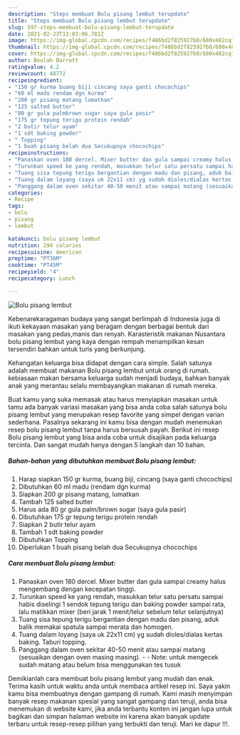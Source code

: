 ```yaml
---
description: "Steps membuat Bolu pisang lembut terupdate"
title: "Steps membuat Bolu pisang lembut terupdate"
slug: 597-steps-membuat-bolu-pisang-lembut-terupdate
date: 2021-02-23T13:03:06.781Z
image: https://img-global.cpcdn.com/recipes/f486bd2f825927b0/680x482cq70/bolu-pisang-lembut-foto-resep-utama.jpg
thumbnail: https://img-global.cpcdn.com/recipes/f486bd2f825927b0/680x482cq70/bolu-pisang-lembut-foto-resep-utama.jpg
cover: https://img-global.cpcdn.com/recipes/f486bd2f825927b0/680x482cq70/bolu-pisang-lembut-foto-resep-utama.jpg
author: Beulah Barrett
ratingvalue: 4.2
reviewcount: 48772
recipeingredient:
- "150 gr kurma buang biji cincang saya ganti chocochips"
- "60 ml madu rendam dgn kurma"
- "200 gr pisang matang lumatkan"
- "125 salted butter"
- "80 gr gula palmbrown sugar saya gula pasir"
- "175 gr tepung terigu protein rendah"
- "2 butir telur ayam"
- "1 sdt baking powder"
- " Topping"
- "1 buah pisang belah dua Secukupnya chocochips"
recipeinstructions:
- "Panaskan oven 180 dercel. Mixer butter dan gula sampai creamy halus mengembang dengan kecepatan tinggi."
- "Turunkan speed ke yang rendah, masukkan telur satu persatu sampai habis diselingi 1 sendok tepung terigu dan baking powder sampai rata, lalu matikkan mixer (beri jarak 1 menit/telur sebelum telur selanjutnya)"
- "Tuang sisa tepung terigu bergantian dengan madu dan pisang, aduk balik memakai spatula sampai merata dan homogen."
- "Tuang dalam loyang (saya uk 22x11 cm) yg sudah dioles/dialas kertas baking. Taburi topping."
- "Panggang dalam oven sekitar 40-50 menit atau sampai matang (sesuaikan dengan oven masing masing).  Note: untuk mengecek sudah matang atau belum bisa menggunakan tes tusuk"
categories:
- Recipe
tags:
- bolu
- pisang
- lembut

katakunci: bolu pisang lembut 
nutrition: 294 calories
recipecuisine: American
preptime: "PT36M"
cooktime: "PT45M"
recipeyield: "4"
recipecategory: Lunch

---
```



![Bolu pisang lembut](https://img-global.cpcdn.com/recipes/f486bd2f825927b0/680x482cq70/bolu-pisang-lembut-foto-resep-utama.jpg)

Kebenarekaragaman budaya yang sangat berlimpah di Indonesia juga di ikuti kekayaan masakan yang beragam dengan berbagai bentuk dari masakan yang pedas,manis dan renyah. Karasteristik makanan Nusantara bolu pisang lembut yang kaya dengan rempah menampilkan kesan tersendiri bahkan untuk turis yang berkunjung.




Kehangatan keluarga bisa didapat dengan cara simple. Salah satunya adalah membuat makanan Bolu pisang lembut untuk orang di rumah. kebiasaan makan bersama keluarga sudah menjadi budaya, bahkan banyak anak yang merantau selalu membayangkan makanan di rumah mereka.

Buat kamu yang suka memasak atau harus menyiapkan masakan untuk tamu ada banyak variasi masakan yang bisa anda coba salah satunya bolu pisang lembut yang merupakan resep favorite yang simpel dengan varian sederhana. Pasalnya sekarang ini kamu bisa dengan mudah menemukan resep bolu pisang lembut tanpa harus bersusah payah.
Berikut ini resep Bolu pisang lembut yang bisa anda coba untuk disajikan pada keluarga tercinta. Dan sangat mudah hanya dengan 5 langkah dan 10 bahan.


<!--inarticleads1-->

##### Bahan-bahan yang dibutuhkan membuat Bolu pisang lembut:

1. Harap siapkan 150 gr kurma, buang biji, cincang (saya ganti chocochips)
1. Dibutuhkan 60 ml madu (rendam dgn kurma)
1. Siapkan 200 gr pisang matang, lumatkan
1. Tambah 125 salted butter
1. Harus ada 80 gr gula palm/brown sugar (saya gula pasir)
1. Dibutuhkan 175 gr tepung terigu protein rendah
1. Siapkan 2 butir telur ayam
1. Tambah 1 sdt baking powder
1. Dibutuhkan  Topping
1. Diperlukan 1 buah pisang belah dua Secukupnya chocochips




<!--inarticleads2-->

##### Cara membuat  Bolu pisang lembut:

1. Panaskan oven 180 dercel. Mixer butter dan gula sampai creamy halus mengembang dengan kecepatan tinggi.
1. Turunkan speed ke yang rendah, masukkan telur satu persatu sampai habis diselingi 1 sendok tepung terigu dan baking powder sampai rata, lalu matikkan mixer (beri jarak 1 menit/telur sebelum telur selanjutnya)
1. Tuang sisa tepung terigu bergantian dengan madu dan pisang, aduk balik memakai spatula sampai merata dan homogen.
1. Tuang dalam loyang (saya uk 22x11 cm) yg sudah dioles/dialas kertas baking. Taburi topping.
1. Panggang dalam oven sekitar 40-50 menit atau sampai matang (sesuaikan dengan oven masing masing). -  - Note: untuk mengecek sudah matang atau belum bisa menggunakan tes tusuk




Demikianlah cara membuat bolu pisang lembut yang mudah dan enak. Terima kasih untuk waktu anda untuk membaca artikel resep ini. Saya yakin kamu bisa membuatnya dengan gampang di rumah. Kami masih menyimpan banyak resep makanan spesial yang sangat gampang dan teruji, anda bisa menemukan di website kami, jika anda terbantu konten ini jangan lupa untuk bagikan dan simpan halaman website ini karena akan banyak update terbaru untuk resep-resep pilihan yang terbukti dan teruji. Mari ke dapur !!!. 
